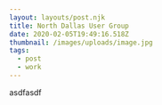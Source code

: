 ```yaml
---
layout: layouts/post.njk
title: North Dallas User Group
date: 2020-02-05T19:49:16.518Z
thumbnail: /images/uploads/image.jpg
tags:
  - post
  - work
---
```

asdfasdf
